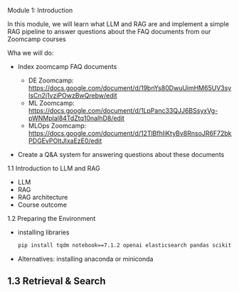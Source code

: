 Module 1: Introduction


In this module, we will learn what LLM and RAG are and implement a simple RAG pipeline to answer questions about the FAQ
documents from our Zoomcamp courses

Wha we will do:

- Index zoomcamp FAQ documents
    * DE Zoomcamp: https://docs.google.com/document/d/19bnYs80DwuUimHM65UV3sylsCn2j1vziPOwzBwQrebw/edit
    * ML Zoomcamp: https://docs.google.com/document/d/1LpPanc33QJJ6BSsyxVg-pWNMplal84TdZtq10naIhD8/edit
    * MLOps Zoomcamp: https://docs.google.com/document/d/12TlBfhIiKtyBv8RnsoJR6F72bkPDGEvPOItJIxaEzE0/edit

- Create a Q&A system for answering questions about these documents


1.1 Introduction to LLM and RAG
- LLM
- RAG
- RAG architecture
- Course outcome

1.2 Preparing the Environment 
- installing libraries 
    ```bash
    pip install tqdm notebook==7.1.2 openai elasticsearch pandas scikit-learn ipywidgets
    ```
- Alternatives: installing anaconda or miniconda

1.3 Retrieval & Search
-

